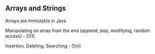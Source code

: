 ## Arrays and Strings

Arrays are immutable in Java

Manipulating an array from the end (append, pop, modifying, random access) - O(1)

Insertion, Deleting, Searching - O(n)

